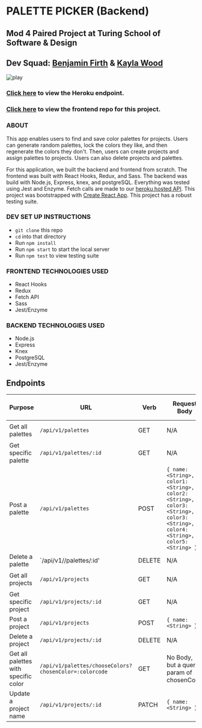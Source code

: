 # PALETTE PICKER (Backend)
## Mod 4 Paired Project at Turing School of Software & Design
 
## Dev Squad: [Benjamin Firth](https://github.com/benjamin-firth) & [Kayla Wood](https://github.com/kaylaewood)  

![play](https://media.giphy.com/media/XGmBgr8V02DrrqFpYd/giphy.gif)

### [Click here](https://palettepickerapp.herokuapp.com/api/v1/projects) to view the Heroku endpoint.
### [Click here](https://github.com/kaylaewood/colorPickerFrontend) to view the frontend repo for this project.

### ABOUT
This app enables users to find and save color palettes for projects. Users can generate random palettes, lock the colors they like, and then regenerate the colors they don't. Then, users can create projects and assign palettes to projects. Users can also delete projects and palettes.

For this application, we built the backend and frontend from scratch. The frontend was built with React Hooks, Redux, and Sass. The backend was build with Node.js, Express, knex, and postgreSQL. Everything was tested using Jest and Enzyme. Fetch calls are made to our [heroku hosted API](http://palettepickerapp.herokuapp.com/api/v1/projects). This project was bootstrapped with [Create React App](https://github.com/facebook/create-react-app). This project has a robust testing suite.

### DEV SET UP INSTRUCTIONS
- `git clone` this repo
- `cd` into that directory
- Run `npm install`
- Run `npm start` to start the local server
- Run `npm test` to view testing suite

### FRONTEND TECHNOLOGIES USED
- React Hooks
- Redux
- Fetch API
- Sass
- Jest/Enzyme

### BACKEND TECHNOLOGIES USED
- Node.js
- Express
- Knex
- PostgreSQL
- Jest/Enzyme

## Endpoints  

| Purpose | URL | Verb | Request Body | Sample Success Response |
|----|----|----|----|----|
| Get all palettes |`/api/v1/palettes`| GET | N/A | `{palettes: [{}, {}, ...]}`  |
| Get specific palette |`/api/v1/palettes/:id`| GET | N/A | `{}` |
| Post a palette |`/api/v1/palettes`| POST | `{ name: <String>, color1: <String>, color2: <String>, color3: <String>, color3: <String>, color4: <String>, color5: <String> }` | `{ id: <Number> }` |
| Delete a palette |`/api/v1//palettes/:id'| DELETE | N/A | |
| Get all projects |`/api/v1/projects`| GET | N/A | `{projects: [{}, {}, ...]}` |
| Get specific project |`/api/v1/projects/:id`| GET | N/A | `{}` |
| Post a project |`/api/v1/projects`| POST | `{ name: <String> }` | `{ id: <Number> }` |
| Delete a project |`/api/v1/projects/:id`| DELETE | N/A | |
| Get all palettes with specific color |`/api/v1/palettes/chooseColors?chosenColor=:colorcode`| GET | No Body, but a query param of chosenColor | `{palettes: [{}, {}, ...]}` |
| Update a project name |`/api/v1/projects/:id`| PATCH | `{ name: <String> }` | `{ id: <Number> }` |

